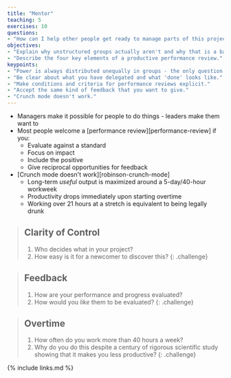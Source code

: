 ```yaml
---
title: "Mentor"
teaching: 5
exercises: 10
questions:
- "How can I help other people get ready to manage parts of this project?"
objectives:
- "Explain why unstructured groups actually aren't and why that is a bad thing."
- "Describe the four key elements of a productive performance review."
keypoints:
- "Power is always distributed unequally in groups - the only question is whether that's explicit or not."
- "Be clear about what you have delegated and what 'done' looks like."
- "Make conditions and criteria for performance reviews explicit."
- "Accept the same kind of feedback that you want to give."
- "Crunch mode doesn't work."
---
```


*   Managers make it possible for people to do things - leaders make them want to
*   Most people welcome a [performance review][performance-review] if you:
    *   Evaluate against a standard
    *   Focus on impact
    *   Include the positive
    *   Give reciprocal opportunities for feedback
*   [Crunch mode doesn't work][robinson-crunch-mode]
    *   Long-term *useful* output is maximized around a 5-day/40-hour workweek
    *   Productivity drops immediately upon starting overtime
    *   Working over 21 hours at a stretch is equivalent to being legally drunk

> ## Clarity of Control
>
> 1.  Who decides what in your project?
> 2.  How easy is it for a newcomer to discover this?
{: .challenge}

> ## Feedback
>
> 1.  How are your performance and progress evaluated?
> 2.  How would you *like* them to be evaluated?
{: .challenge}

> ## Overtime
>
> 1.  How often do you work more than 40 hours a week?
> 2.  Why do you do this despite a century of rigorous scientific study showing that it makes you less productive?
{: .challenge}

{% include links.md %}
